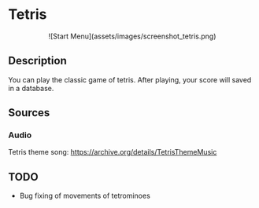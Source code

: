 # Tetris
<p align="center">![Start Menu](assets/images/screenshot_tetris.png)</p>

## Description
You can play the classic game of tetris. After playing, your score will saved in a database.

## Sources
### Audio
Tetris theme song: https://archive.org/details/TetrisThemeMusic  

## TODO
- Bug fixing of movements of tetrominoes